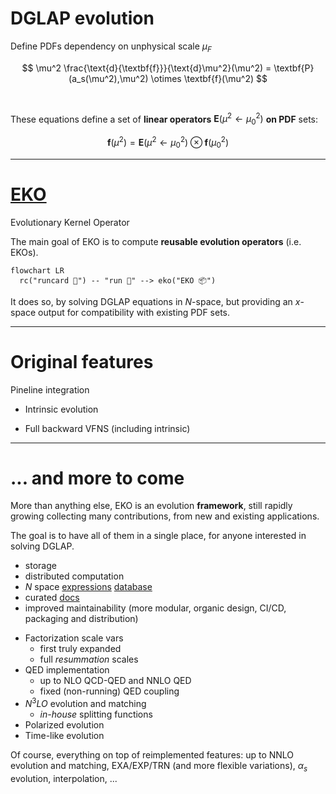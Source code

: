 # DGLAP evolution

Define PDFs dependency on unphysical scale $\mu_F$

$$
  \mu^2 \frac{\text{d}{\textbf{f}}}{\text{d}\mu^2}(\mu^2) = \textbf{P} (a_s(\mu^2),\mu^2) \otimes \textbf{f}(\mu^2)
$$

<br m="2">

These equations define a set of **linear operators** $\textbf{E}(\mu^2 \leftarrow
\mu_0^2)$ **on PDF** sets:

$$
  \textbf{f}(\mu^2) = \textbf{E}(\mu^2 \leftarrow \mu_0^2) \otimes \textbf{f}(\mu_0^2)
$$

<div m="y-10" flex="~" justify="center">
  <bkg-img src="theory/ev-op.svg" p="6" w="md"/>
</div>

---

# [EKO](https://github.com/NNPDF/eko)

Evolutionary Kernel Operator

<div w="full" flex="~" justify="end" m="t--8">
  <cite-arxiv aref="2202.02338" right="0" class="relative"/>
</div>

<div m="t--12 b-6" flex="~" justify="center">
  <bkg-img src="theory/eko.png" p="2" w="1/5"/>
</div>

The main goal of EKO is to compute **reusable evolution operators** (i.e. EKOs).

<div flex="~" justify="center"
  hover="scale-180"
  transition="800">

```mermaid
flowchart LR
  rc("runcard 📄") -- "run 🦓" --> eko("EKO 📦")
```

</div>

It does so, by solving DGLAP equations in $N$-space, but providing an $x$-space
output for compatibility with existing PDF sets.

<div m="y-6" flex="~" justify="center">
  <bkg-img src="theory/mellin.svg" p="4" w="lg"/>
</div>

---

# Original features

<div float="right" w="1/4" m="t--4">
  <span p="2" b="1 black op-10" dark="b-white b-op-10" rounded="0.7">
    <Link to="15">Pineline</Link> integration
  </span>
</div>

- Intrinsic evolution

<div m="y-6" flex="~" justify="center">
  <bkg-img src="theory/intrinsic.svg" p="4" w="xs"/>
</div>

- Full backward VFNS (including intrinsic)

<div m="y-6" flex="~" justify="center">
  <bkg-img src="theory/back-vfns.svg" p="4" w="sm"/>
</div>


---

# ... and more to come

<div/>

More than anything else, EKO is an evolution **framework**, still rapidly
growing collecting many contributions, from new and existing applications.

The goal is to have all of them in a single place, for anyone interested in
solving DGLAP.

<div float="right" w="3/7">

- storage
- distributed computation
- $N$ space
  [expressions](https://github.com/NNPDF/eko/tree/split-math-in-module/src/ekore) [database](https://github.com/NNPDF/eko/issues/185)
- curated [docs](https://eko.readthedocs.io/)
- improved maintainability (more modular, organic design, CI/CD, packaging
 and distribution)

</div>

- Factorization scale vars 
  - first truly expanded
  - full *resummation* scales <cite-arxiv aref="2205.15900" right="0" class="relative"/>
- QED implementation
  - up to NLO QCD-QED and NNLO QED
  - fixed (non-running) QED coupling
- $N^3LO$ evolution and matching
  - *in-house* splitting functions
- Polarized evolution
- Time-like evolution

Of course, everything on top of reimplemented features: up to NNLO evolution and
matching, EXA/EXP/TRN (and more flexible variations), $\alpha_s$ evolution,
interpolation, ...

